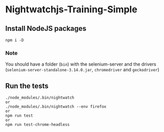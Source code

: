 # Nightwatchjs-Training-Simple

##  Install NodeJS packages
```
npm i -D
```

### Note 
You should have a folder (`bin`) with the selenium-server and the drivers (`selenium-server-standalone-3.14.0.jar`, `chromedriver` and `geckodriver`)

##  Run the tests
```
./node_modules/.bin/nightwatch
or
./node_modules/.bin/nightwatch --env firefox
or
npm run test
or
npm run test-chrome-headless
```
